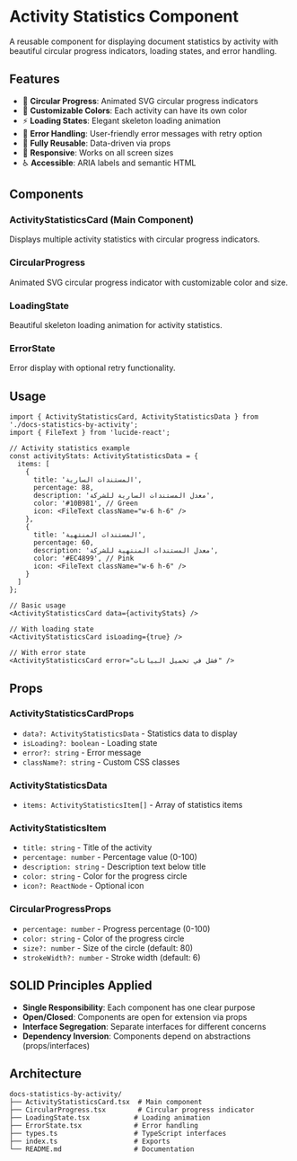 # Activity Statistics Component

A reusable component for displaying document statistics by activity with beautiful circular progress indicators, loading states, and error handling.

## Features

- 🎯 **Circular Progress**: Animated SVG circular progress indicators
- 🎨 **Customizable Colors**: Each activity can have its own color
- ⚡ **Loading States**: Elegant skeleton loading animation
- 🚨 **Error Handling**: User-friendly error messages with retry option
- 🔧 **Fully Reusable**: Data-driven via props
- 📱 **Responsive**: Works on all screen sizes
- ♿ **Accessible**: ARIA labels and semantic HTML

## Components

### ActivityStatisticsCard (Main Component)
Displays multiple activity statistics with circular progress indicators.

### CircularProgress
Animated SVG circular progress indicator with customizable color and size.

### LoadingState
Beautiful skeleton loading animation for activity statistics.

### ErrorState
Error display with optional retry functionality.

## Usage

```tsx
import { ActivityStatisticsCard, ActivityStatisticsData } from './docs-statistics-by-activity';
import { FileText } from 'lucide-react';

// Activity statistics example
const activityStats: ActivityStatisticsData = {
  items: [
    {
      title: 'المستندات السارية',
      percentage: 88,
      description: 'معدل المستندات السارية للشركة',
      color: '#10B981', // Green
      icon: <FileText className="w-6 h-6" />
    },
    {
      title: 'المستندات المنتهية',
      percentage: 60,
      description: 'معدل المستندات المنتهية للشركة',
      color: '#EC4899', // Pink
      icon: <FileText className="w-6 h-6" />
    }
  ]
};

// Basic usage
<ActivityStatisticsCard data={activityStats} />

// With loading state
<ActivityStatisticsCard isLoading={true} />

// With error state
<ActivityStatisticsCard error="فشل في تحميل البيانات" />
```

## Props

### ActivityStatisticsCardProps
- `data?: ActivityStatisticsData` - Statistics data to display
- `isLoading?: boolean` - Loading state
- `error?: string` - Error message
- `className?: string` - Custom CSS classes

### ActivityStatisticsData
- `items: ActivityStatisticsItem[]` - Array of statistics items

### ActivityStatisticsItem
- `title: string` - Title of the activity
- `percentage: number` - Percentage value (0-100)
- `description: string` - Description text below title
- `color: string` - Color for the progress circle
- `icon?: ReactNode` - Optional icon

### CircularProgressProps
- `percentage: number` - Progress percentage (0-100)
- `color: string` - Color of the progress circle
- `size?: number` - Size of the circle (default: 80)
- `strokeWidth?: number` - Stroke width (default: 6)

## SOLID Principles Applied

- **Single Responsibility**: Each component has one clear purpose
- **Open/Closed**: Components are open for extension via props
- **Interface Segregation**: Separate interfaces for different concerns
- **Dependency Inversion**: Components depend on abstractions (props/interfaces)

## Architecture

```
docs-statistics-by-activity/
├── ActivityStatisticsCard.tsx  # Main component
├── CircularProgress.tsx        # Circular progress indicator
├── LoadingState.tsx           # Loading animation
├── ErrorState.tsx             # Error handling
├── types.ts                   # TypeScript interfaces
├── index.ts                   # Exports
└── README.md                  # Documentation
```
